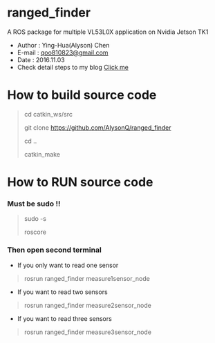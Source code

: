 # ranged_finder
A ROS package for multiple VL53L0X application on Nvidia Jetson TK1
- Author : Ying-Hua(Alyson) Chen
- E-mail : qoo810823@gmail.com
- Date   : 2016.11.03
- Check detail steps to my blog [Click me](goo.gl/YDVJA1)<br />
>
>
# How to build source code
> cd catkin_ws/src
>
> git clone https://github.com/AlysonQ/ranged_finder
>
> cd ..
>
> catkin_make

# How to RUN source code
### Must be sudo !!
> sudo -s
>
> roscore
### Then open second terminal
- If you only want to read one sensor
>
> rosrun ranged_finder measure1sensor_node
>
- If you  want to read two sensors
>
> rosrun ranged_finder measure2sensor_node
>
- If you  want to read three sensors
>
> rosrun ranged_finder measure3sensor_node


